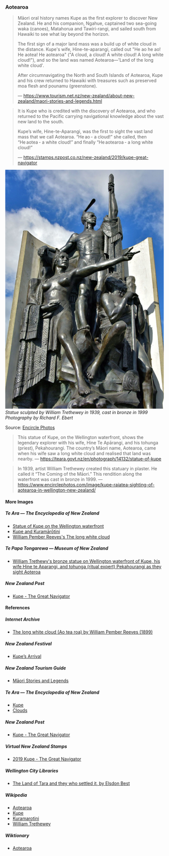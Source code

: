 ### Aotearoa

> Māori oral history names Kupe as the first explorer to discover New Zealand.
> He and his companion, Ngahue, captained two sea-going waka (canoes),
> Matahorua and Tawiri-rangi, and sailed south from Hawaiki to see
> what lay beyond the horizon.
>
> The first sign of a major land mass was a build up of white cloud
> in the distance. Kupe's wife, Hine-te-aparangi, called out
> "He ao he ao! He aotea! He aotearoa"
> ("A cloud, a cloud! A white cloud! A long white cloud!"),
> and so the land was named Aotearoa—'Land of the long white cloud'.
>
> After circumnavigating the North and South Islands of Aotearoa,
> Kupe and his crew returned to Hawaiki with treasures
> such as preserved moa flesh and pounamu (greenstone).
>
> — https://www.tourism.net.nz/new-zealand/about-new-zealand/maori-stories-and-legends.html


> It is Kupe who is credited with the discovery of Aotearoa,
> and who returned to the Pacific carrying navigational
> knowledge about the vast new land to the south.
>
> Kupe’s wife, Hine-te-Aparangi, was the first to sight
> the vast land mass that we call Aotearoa.
> “He ao - a cloud!” she called, then “He aotea - a white cloud!”
> and finally “He aotearoa - a long white cloud!”
>
> — https://stamps.nzpost.co.nz/new-zealand/2019/kupe-great-navigator

![Kupe's wife sighting Aotearoa](pictures/10x15cm-kupe-wife-sighting-aotearoa.jpg)  
*Statue sculpted by William Trethewey in 1939, cast in bronze in 1999*  
*Photography by Richard F. Ebert*

Source: [Encircle Photos](https://www.encirclephotos.com/image/kupe-raiatea-sighting-of-aotearoa-in-wellington-new-zealand/)

> This statue of Kupe, on the Wellington waterfront,
> shows the legendary explorer with his wife, Hine Te Apārangi,
> and his tohunga (priest), Pekahourangi.
> The country’s Māori name, Aotearoa,
> came when his wife saw a long white cloud
> and realised that land was nearby.
> — https://teara.govt.nz/en/photograph/14132/statue-of-kupe

> In 1939, artist William Trethewey created this statuary in plaster.
> He called it “The Coming of the Māori.”
> This rendition along the waterfront was cast in bronze in 1999.
> — https://www.encirclephotos.com/image/kupe-raiatea-sighting-of-aotearoa-in-wellington-new-zealand/

#### More Images

##### Te Ara — The Encyclopedia of New Zealand

* [Statue of Kupe on the Wellington waterfront](https://teara.govt.nz/en/photograph/14132/statue-of-kupe)
* [Kupe and Kuramārōtini](https://teara.govt.nz/en/photograph/2393/kupe-and-kuramarotini)
* [William Pember Reeves's The long white cloud](https://teara.govt.nz/en/object/42338/william-pember-reevess-the-long-white-cloud)

##### Te Papa Tongarewa — Museum of New Zealand

* [William Trethewy's bronze statue on Wellington waterfront of Kupe, his wife Hine te Aparangi, and tohunga (ritual expert) Pekahourangi as they sight Aoteroa](https://collections.tepapa.govt.nz/object/583215)

##### New Zealand Post

* [Kupe - The Great Navigator](https://stamps.nzpost.co.nz/new-zealand/2019/kupe-great-navigator)

#### References

##### Internet Archive

* [The long white cloud (Ao tea roa) by William Pember Reeves (1899)](https://archive.org/details/longwhitecloudao00reevuoft/page/n8/mode/2up)

##### New Zealand Festival

* [Kupe’s Arrival](https://2018.festival.co.nz/2018/events/a-waka-odyssey/kupes-arrival/)

##### New Zealand Tourism Guide

* [Māori Stories and Legends](https://www.tourism.net.nz/new-zealand/about-new-zealand/maori-stories-and-legends.html)

##### Te Ara — The Encyclopedia of New Zealand

* [Kupe](https://teara.govt.nz/en/first-peoples-in-maori-tradition/page-6)
* [Clouds](https://teara.govt.nz/en/tawhirimatea-the-weather/page-3)

##### New Zealand Post

* [Kupe - The Great Navigator](https://stamps.nzpost.co.nz/new-zealand/2019/kupe-great-navigator)

##### Virtual New Zealand Stamps

* [2019 Kupe - The Great Navigator](http://virtualnewzealandstamps.blogspot.com/2019/07/2019-kupe-great-navigator.html)

##### Wellington City Libraries

* [The Land of Tara and they who settled it, by Elsdon Best](http://www.wcl.govt.nz/maori/wellington/landoftara1.html)

##### Wikipedia

* [Aotearoa](https://en.wikipedia.org/wiki/Aotearoa)
* [Kupe](https://en.wikipedia.org/wiki/Kupe)
* [Kuramarotini](https://en.wikipedia.org/wiki/Kuramarotini)
* [William Trethewey](https://en.wikipedia.org/wiki/William_Trethewey)

##### Wiktionary

* [Aotearoa](https://en.wiktionary.org/wiki/Aotearoa)

